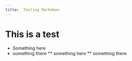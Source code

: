 ```yaml
---
title:  Testing Markdown
---
```


This is a test
==============

* Something here
* something there
**   something here
**   something there
